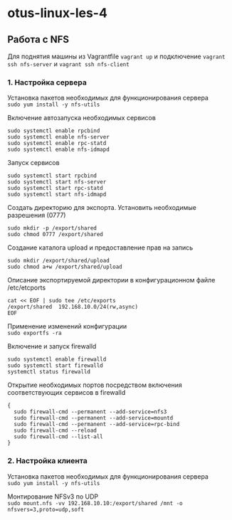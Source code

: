 # otus-linux-les-4
## Работа с NFS
Для поднятия машины из Vagrantfile `vagrant up` и подключение `vagrant ssh nfs-server` и `vagrant ssh nfs-client`

### 1. Настройка сервера  
Установка пакетов необходимых для функционирования сервера  
`sudo yum install -y nfs-utils`  
 
Включение автозапуска необходимых сервисов  
```
sudo systemctl enable rpcbind  
sudo systemctl enable nfs-server  
sudo systemctl enable rpc-statd  
sudo systemctl enable nfs-idmapd
```
 
Запуск сервисов  
```
sudo systemctl start rpcbind
sudo systemctl start nfs-server
sudo systemctl start rpc-statd
sudo systemctl start nfs-idmapd
```
 
Создать директорию для экспорта. Установить необходимые разрешения (0777)  
```
sudo mkdir -p /export/shared
sudo chmod 0777 /export/shared
```

Создание каталога upload и предоставление прав на запись
```
sudo mkdir /export/shared/upload
sudo chmod a+w /export/shared/upload
```
 
Описание экспортируемой директории в конфигурационном файле /etc/etcports  
```
cat << EOF | sudo tee /etc/exports
/export/shared  192.168.10.0/24(rw,async)
EOF
```
 
Применение изменений конфигурации  
`sudo exportfs -ra`  
 
Включение и запуск firewalld  
```
sudo systemctl enable firewalld
sudo systemctl start firewalld
systemctl status firewalld
```
 
Открытие необходимых портов посредством включения соответствующих сервисов в firewalld  
```
{
  sudo firewall-cmd --permanent --add-service=nfs3
  sudo firewall-cmd --permanent --add-service=mountd
  sudo firewall-cmd --permanent --add-service=rpc-bind
  sudo firewall-cmd --reload
  sudo firewall-cmd --list-all
}
```
 
### 2. Настройка клиента  

Установка пакетов необходимых для функционирования сервера  
`sudo yum install -y nfs-utils`  
 
Монтирование NFSv3 по UDP  
`sudo mount.nfs -vv 192.168.10.10:/export/shared /mnt -o nfsvers=3,proto=udp,soft`  
